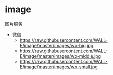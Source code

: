 # image
图片服务

* 微信
  * https://raw.githubusercontent.com/WALL-E/image/master/images/wx-big.jpg
  * https://raw.githubusercontent.com/WALL-E/image/master/images/wx-middle.jpg
  * https://raw.githubusercontent.com/WALL-E/image/master/images/wx-small.jpg
